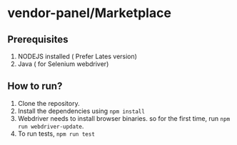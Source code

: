 # vendor-panel/Marketplace

## Prerequisites
1. NODEJS installed ( Prefer Lates version)
2. Java ( for Selenium webdriver)
## How to run?
1. Clone the repository.
2. Install the dependencies using `npm install`
3. Webdriver needs to install browser binaries. so for the first time, run `npm run webdriver-update`.
4. To run tests, `npm run test`

